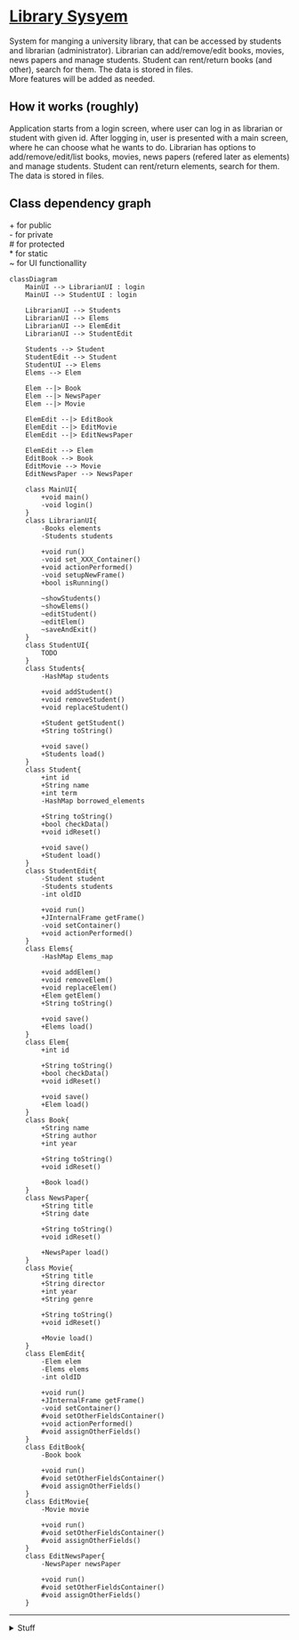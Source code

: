 # [Library Sysyem](https://github.com/PatrykFlama/LibrarySysyem)
System for manging a university library, that can be accessed by students and librarian (administrator). Librarian can add/remove/edit books, movies, news papers and manage students. Student can rent/return books (and other), search for them. The data is stored in files.    
More features will be added  as needed.

## How it works (roughly)
Application starts from a login screen, where user can log in as librarian or student with given id. After logging in, user is presented with a main screen, where he can choose what he wants to do. Librarian has options to add/remove/edit/list books, movies, news papers (refered later as elements) and manage students. Student can rent/return elements, search for them. The data is stored in files.

## Class dependency graph
\+ for public   
\- for private    
\# for protected  
\* for static  
\~ for UI functionallity

```mermaid
classDiagram
    MainUI --> LibrarianUI : login
    MainUI --> StudentUI : login

    LibrarianUI --> Students
    LibrarianUI --> Elems
    LibrarianUI --> ElemEdit
    LibrarianUI --> StudentEdit

    Students --> Student
    StudentEdit --> Student
    StudentUI --> Elems
    Elems --> Elem

    Elem --|> Book
    Elem --|> NewsPaper
    Elem --|> Movie

    ElemEdit --|> EditBook
    ElemEdit --|> EditMovie
    ElemEdit --|> EditNewsPaper

    ElemEdit --> Elem
    EditBook --> Book
    EditMovie --> Movie
    EditNewsPaper --> NewsPaper

    class MainUI{
        +void main()
        -void login()
    }
    class LibrarianUI{
        -Books elements
        -Students students

        +void run()
        -void set_XXX_Container()
        +void actionPerformed()
        -void setupNewFrame()
        +bool isRunning()

        ~showStudents()
        ~showElems()
        ~editStudent()
        ~editElem()
        ~saveAndExit()
    }
    class StudentUI{
        TODO
    }
    class Students{
        -HashMap students

        +void addStudent()
        +void removeStudent()
        +void replaceStudent()

        +Student getStudent()
        +String toString()

        +void save()
        +Students load()
    }
    class Student{
        +int id
        +String name
        +int term
        -HashMap borrowed_elements

        +String toString()
        +bool checkData()
        +void idReset()

        +void save()
        +Student load()
    }
    class StudentEdit{
        -Student student
        -Students students
        -int oldID

        +void run()
        +JInternalFrame getFrame()
        -void setContainer()
        +void actionPerformed()        
    }
    class Elems{
        -HashMap Elems_map

        +void addElem()
        +void removeElem()
        +void replaceElem()
        +Elem getElem()
        +String toString()

        +void save()
        +Elems load()
    }
    class Elem{
        +int id

        +String toString()
        +bool checkData()
        +void idReset()

        +void save()
        +Elem load()
    }
    class Book{
        +String name
        +String author
        +int year

        +String toString()
        +void idReset()

        +Book load()
    }
    class NewsPaper{
        +String title
        +String date

        +String toString()
        +void idReset()

        +NewsPaper load()
    }
    class Movie{
        +String title
        +String director
        +int year
        +String genre

        +String toString()
        +void idReset()

        +Movie load()
    }
    class ElemEdit{
        -Elem elem
        -Elems elems
        -int oldID

        +void run()
        +JInternalFrame getFrame()
        -void setContainer()
        #void setOtherFieldsContainer()
        +void actionPerformed()
        #void assignOtherFields()
    }
    class EditBook{
        -Book book

        +void run()
        #void setOtherFieldsContainer()
        #void assignOtherFields()
    }
    class EditMovie{
        -Movie movie

        +void run()
        #void setOtherFieldsContainer()
        #void assignOtherFields()
    }
    class EditNewsPaper{
        -NewsPaper newsPaper

        +void run()
        #void setOtherFieldsContainer()
        #void assignOtherFields()
    }
```
___
<!--! end of oficial part of readme -->

<details>
<summary> Stuff </summary>

## TODO
* add time
* create elements,students in ui
___
## Stuff
### Wymagania
Przynajmniej siedem zaimplementowanych nietrywialnych klas (Zawierające przynajmniej jedno pole oraz jedną metodę)

### Co się składa na projekt
* Przedstawienie analizy obiektowej za pomocą diagramu klas (UML).
* Analiza obiektowa (pisemnie)
    * spis klas, które implementuje program wraz z jednoakapitowym opisem roli klasy w systemie (może być wygenerowane automatem typu Doxygen)
    * diagram klas (UML)
    * użyte wzorce projektowe
* pliki źródłowe
* wersja skompilowana

### Terminy
* 16 maja - opis projektu, diagram UML
* 20 czerwca - pliki źródłowe, wersja skompilowana, wygenerowana dokumentacja, wskazanie wzorców projektowych

https://www.lucidchart.com/pages/uml-class-diagram

# Projekt końcowy
## Składowe projektu
* własny pomysł na program ;)
* opis projektu (1-2 akapity)+ diagram klas utworzony przed rozpoczęciem implementacji;
* prezentacja pomysłu wraz z diagramem klas podczas pracowni (5 pkt)
* pliki źródłowe i skompilowane (10 pkt);
* dokumentacja zawierająca: spis klas wraz z opisem (5 pkt).

## Co z tym zrobić

Swój pomysł na projekt i diagram klas prezentujecie podczas zajęć. Zwykle wystarcza ok 15-20 min. Termin ustalacie z prowadzącym pracownię.  
Dodatkowo opis projektu wraz z diagramem przesyłacie na SKOS  
Zrealizowany projekt (pliki źródłowe, dokumentacja, aktualny diagram klas) wysyłacie na SKOS. Prowadzący może ustalić własne zasady odbioru projektów.  


## Jak to zrobić

ad. 1  
Można skorzystać z zamieszczonych pomysłów i rozwinąć je. Można też samemu wymyślić. Nie musi to być kompletny program. Można zrealizować też jakiś kompletny fragment większej całości.

ad. 2  
Opis nie musi być długi. Narzędzie dowolne: txt, doc, odt, latex, pdf

ad. 3  
O diagramach opowiem na 11 wykładzie. Do rysowania można użyć przeglądarkowych narzędzi typu diagrams.net czy umlet.com. Dostępny jest też program Visual Paradigm oparty o środowisko Java.

ad. 4  
Język programowania dowolny (nie tylko Java, C# czy Ruby) ale ma być obiektowy. Narzędzia/IDE dowolne.

ad. 5  
można wykorzystać narzędzia do generowania dokumentacji z plików źródłowych i komentarzy.

Terminy  
**16 maja**: opis projektu i diagram (wysłanie na SKOS)

**20 czerwca**: projekt (wysłanie na SKOS)

Prezentacje: do uzgodnienia z prowadzącym pracownie


# Propozycje zadań - inspiracje
Poniższe zadania proszę potraktować jako inspiracje do wymyślenia własnych tematów projektów.


## System informacji geograficznej

Opis

System informacji geograficznej (GIS - Geographic Information System) jest to system gromadzący wszelkie dane o jakimś obszarze: ukształtowanie terenu, właściciele, informacje geologiczne, zabudowania czy przebieg dróg, rur i kabli.
Zadanie

Zaprojektuj i zaimplementuj klasy reprezentujące różne obiekty geograficzne. Uwzględnij w swoim projekcie takie elementy jak 'projektowane drogi czy kable'. Dla ułatwienia można przyjąć, że granicami 'obszarów' są nieprzecinające się łamane zamknięte. Zrealizuj graficzny system wizualizacji informacji dla wskazanego fragmentu mapy (dla ułatwienia wybrany fragment może mieć kształt prostokąta). Przyjmij, że możliwe jest dowolne wybieranie elementów, jakie mają się znaleźć na mapie.
Inne informacje

Dane mogą być przechowywane w zwykłym pliku tekstowym. W realizacji należy uwzględnić przynajmniej jakieś proste odwzorowanie ukształtowanie terenu (bez rzek itp.), budynki i drogi. Jako wizualizacja wystarcza zwykły rzut na płaszczyznę.


## Planowanie budżetu

Opis

Przy planowaniu budżetu (choćby nawet domowego) zbiera się dane o przewidywanych dochodach i wydatkach wraz z przewidywanymi terminami wpływów pieniędzy i płatnościami. Płatności zwykle dzieli się na rodzaje, które w jakiś sposób odpowiadają ich ważności (zwykle wpierw płaci się rachunki za prąd i telefon, a jak coś zostanie, to można pójść za resztę do kina). Zazwyczaj jednak faktyczne wpływy i płatności różnią się od planowanych. Co więcej, mogą się pojawić nieprzewidziane wpływy lub wydatki. W przypadku bardziej skomplikowanych budżetów panowanie nad wszystkim może być poważnym problemem.

Zadanie
Zadanie polega na napisaniu programu wspomagającego panowanie nad budżetem. Podstawowe zadania programu to:

pamiętanie przewidywanych dochodów i płatności wraz z terminami;  
gromadzenie danych o faktycznych dochodach i płatnościach, oraz kojarzenie ich z dochodami i płatnościami planowanymi;  
podział dochodów i płatności na kategorie  
analiza planu, czy w jakimś momencie planowane wydatki nie przekraczają wpływów;  
obliczanie bilansu planowanego i faktycznego na wskazany dzień  
ostrzeganie o przekroczeniu budżetu w jakiejś kategorii.  

Dane

Można przyjąć, że dane są pamiętane w pliku (lub plikach) tekstowym o ustalonym formacie.



## Labirynt
Wstęp

Zadaniem jest napisać program symulujący w bardzo uproszczony sposób gry polegające na poruszaniu się po tajemniczych labiryntach, zbieraniu skarbów itp. Aby tego dokonać, muszą zostać zdefiniowane podziemia. Podziemia składają się z komnat, z których można przez przejścia przechodzić do następnych komnat. Specjalnym rodzajem przejść są drzwi, przez które można przechodzić w dwie strony. Do drzwi jest jednak potrzebny odpowiedni klucz, aby je otworzyć. W komnatach mogą się znajdować różne rzeczy, np. klucze lub skarby. Użytkownik może poruszać się po komnatach wydając w trybie interakcyjnym polecenia:

przejdź "przejście"  
otwórz "drzwi"  
zamknij "drzwi"  
rozejrzyj się - opisuje komnatę oraz podaje, jakie są w komnacie przedmioty  
oraz stworzenia;  
sprawdź "przedmiot" - podaje dokładny opis przedmiotu;  
weź "przedmiot"  
połóż "przedmiot"  
koniec  

Dodatkowo po podziemiach mogą się błąkać w sposób losowy różne stwory. Dla uproszczenia przyjmijmy, że są to złodzieje, którzy mogą nam ukraść jeden posiadany przedmiot, jeśli go spotkamy w komnacie.


## Gry planszowe
Wstęp

Zadanie polega na implementacji gry planszowej. Przykłady różnych gier można znaleźć np. na portalu https://www.zasadygry.pl.

</details>